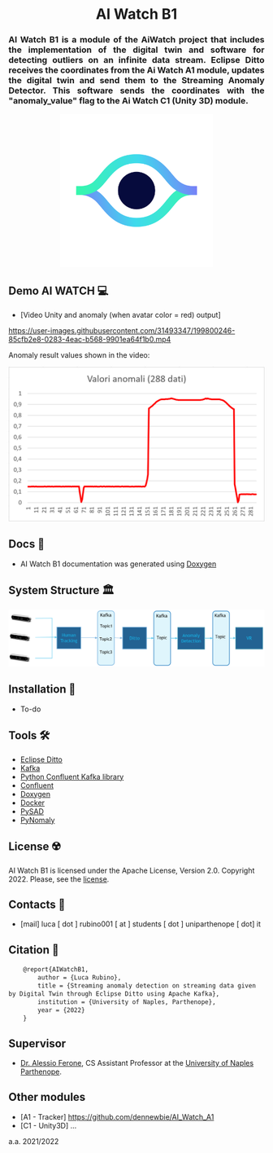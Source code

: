 <p>
    <div align="center">
        <h1> AI Watch B1 </h1>
    </div>
    <div align="justify">
        <h3> AI Watch B1 is a module of the AiWatch project that includes the implementation of the digital twin and software for detecting outliers on an infinite data stream. Eclipse Ditto receives the coordinates from the Ai Watch A1 module, updates the digital twin and send them to the Streaming Anomaly Detector. This software sends the coordinates with the "anomaly_value" flag to the Ai Watch C1 (Unity 3D) module.
        </h3>
    </div>
    <div align="center">
        <img src="images/eye_big_white@2x.png" width="300">
    </div>
    
</p>


## Demo AI WATCH 💻
- [Video Unity and anomaly (when avatar color = red) output] 

https://user-images.githubusercontent.com/31493347/199800246-85cfb2e8-0283-4eac-b568-9901ea64f1b0.mp4

Anomaly result values shown in the video:
<p>
    <div align="center">
        <img src="images/grafico%20anomalie.PNG", width="600">
    </div>
</p>


## Docs 📜
- AI Watch B1 documentation was generated using [Doxygen](https://doxygen.nl/)

## System Structure 🏛
<p>
    <div align="center">
        <img src="AI%20WATCH%20Architecture/architettura_di_comunicazione.png">
    </div>
</p>


## Installation 🚀
- To-do


## Tools 🛠
- [Eclipse Ditto](https://www.eclipse.org/ditto/)
- [Kafka](https://kafka.apache.org/)
- [Python Confluent Kafka library](https://github.com/confluentinc/confluent-kafka-python)
- [Confluent](https://www.confluent.io/)
- [Doxygen](https://doxygen.nl/)
- [Docker](https://www.docker.com/)
- [PySAD](https://pysad.readthedocs.io/en/latest/)
- [PyNomaly](https://github.com/vc1492a/PyNomaly)




## License ☢️
AI Watch B1 is licensed under the Apache License, Version 2.0. Copyright 2022. Please, see the [license](https://github.com/Luruu/AI_Watch_B1/blob/main/LICENSE).



## Contacts 🪪
- [mail] luca [ dot ] rubino001 [ at ] students [ dot ] uniparthenope [ dot] it


## Citation 📖
```
    @report{AIWatchB1,
        author = {Luca Rubino},
        title = {Streaming anomaly detection on streaming data given by Digital Twin through Eclipse Ditto using Apache Kafka​},
        institution = {University of Naples, Parthenope},
        year = {2022}
    }
```

## Supervisor
- [Dr. Alessio Ferone](https://www.researchgate.net/profile/Alessio-Ferone), CS Assistant Professor at the [University of Naples Parthenope](https://www.uniparthenope.it/).


## Other modules
- [A1 - Tracker] https://github.com/dennewbie/AI_Watch_A1
- [C1 - Unity3D] ...

a.a. 2021/2022

